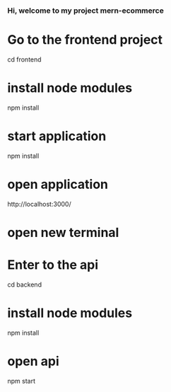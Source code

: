 ### Hi, welcome to my project mern-ecommerce

# Go to the frontend project
cd frontend

# install node modules
npm install

# start application
npm install

# open application
http://localhost:3000/

# open new terminal
# Enter to the api
cd backend

# install node modules
npm install

# open api
npm start

